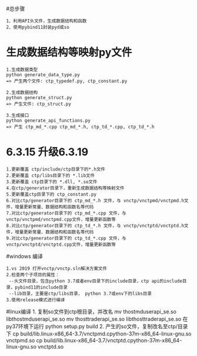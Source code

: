 
#总步骤

    1、利用API头文件，生成数据结构和函数
    2、使用pybind11封装pyd或so


# 生成数据结构等映射py文件

    1.生成数据类型
    python generate_data_type.py
    => 产生两个文件: ctp_typedef.py, ctp_constant.py
    
    2.生成数据结构
    python generate_struct.py
    => 产生文件: ctp_struct.py
    
    3.生成接口
    python generate_api_functions.py
    => 产生 ctp_md_*.cpp ctp_md_*.h, ctp_td_*.cpp, ctp_td_*.h

# 6.3.15 升级6.3.19
    
    1.更新覆盖 ctp/include/ctp目录下的*.h文件
    2.更新覆盖 ctp/libs目录下的 *.lib文件
    3.更新覆盖 ctp目录下的 *.dll, *.so文件
    4.在ctp/generator目录下，重新生成数据结构等映射文件
    5.更新覆盖ctp目录下的 ctp_constant.py    
    6.对比ctp/generator目录下的 ctp_md_*.h 文件，与 vnctp/vnctpmd/vnctpmd.h文件，增量更新常量、数据结构和函数名等代码
    7.对比ctp/generator目录下的 ctp_md_*.cpp 文件，与 vnctp/vnctpmd/vnctpmd.cpp文件，增量更新函数等
    8.对比ctp/generator目录下的 ctp_td_*.h 文件，与 vnctp/vnctptd/vnctptd.h文件，增量更新常量、数据结构和函数名等代码
    9.对比ctp/generator目录下的 ctp_td_*.cpp 文件，与 vnctp/vnctptd/vnctptd.cpp文件，增量更新函数等
    
#windows 编译

    1.vs 2019 打开vnctp/vnctp.sln解决方案文件
    2.检查两个子项目的属性：
     --头文件目录，包含python 3.7或者env目录下的include目录，ctp api的include目录，pybind11的include目录
     --lib目录，主要是ctp/libs目录， python 3.7或env下的libs目录
    3.使用release模式进行编译
 
  
 #linux编译
    1. 复制so文件到ctp根目录，并改名
       mv thostmduserapi_se.so libthostmduserapi_se.so 
       mv thosttraderapi_se.so libthosttraderapi_se.so
      在py37环境下运行
      python setup.py build
    2. 产生的so文件，复制改名至ctp/目录下
    cp build/lib.linux-x86_64-3.7/vnctpmd.cpython-37m-x86_64-linux-gnu.so  vnctpmd.so 
    cp build/lib.linux-x86_64-3.7/vnctptd.cpython-37m-x86_64-linux-gnu.so vnctptd.so

